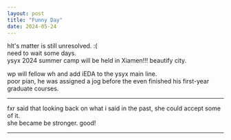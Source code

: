 ```yaml
---
layout: post
title: "Funny Day"
date: 2024-05-24
---
```


hlt's matter is still unresolved. :(  
need to wait some days.  
ysyx 2024 summer camp will be held in Xiamen!!! beautify city.  

wp will fellow wh and add iEDA to the ysyx main line.  
poor pian, 
he was assigned a jog before the even finished his first-year graduate courses.  

---

fxr said that looking back on what i said in the past, she could accept some of it.  
she became be stronger. good!  

---


